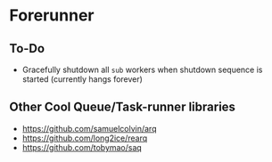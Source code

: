 # Forerunner

## To-Do

- Gracefully shutdown all `sub` workers when shutdown sequence is started (currently
  hangs forever)

## Other Cool Queue/Task-runner libraries

- https://github.com/samuelcolvin/arq
- https://github.com/long2ice/rearq
- https://github.com/tobymao/saq
